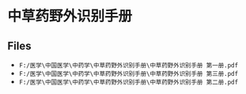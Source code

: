 # 中草药野外识别手册

## Files

- `F:/医学\中国医学\中药学\中草药野外识别手册\中草药野外识别手册 第一册.pdf`
- `F:/医学\中国医学\中药学\中草药野外识别手册\中草药野外识别手册 第三册.pdf`
- `F:/医学\中国医学\中药学\中草药野外识别手册\中草药野外识别手册 第二册.pdf`
